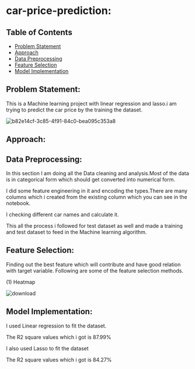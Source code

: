 # car-price-prediction:
## Table of Contents
* [Problem Statement](#Problem-Statement)
* [Approach](#Approach)
 * [Data Preprocessing](#Data-Preprocessing)
 * [Feature Selection](#Feature-Selection)
 * [Model Implementation](#Model-Implementation)




## Problem Statement:
This is a Machine learning project with linear regression and lasso.i am trying to predict the car price by the training the dataset.

![b82e14cf-3c85-4f91-84c0-bea095c353a8](https://github.com/arshad33199/car-price-prediction/assets/142779412/6c969547-9f7a-45ce-9371-dcd1f72fad18)

## Approach:

## Data Preprocessing:
In this section I am doing all the Data cleaning and analysis.Most of the data is in categorical form which should get converted into numerical form. 

I did some feature engineering in it and encoding the types.There are many columns which i created from the existing column which you can see in the notebook.

I checking different car names and calculate it.



This all the process i followed for test dataset as well and made a training and test dataset to feed in the Machine learning algorithm.


## Feature Selection:

Finding out the best feature which will contribute and have good relation with target variable. Following are some of the feature selection methods.

(1) Heatmap

![download](https://github.com/arshad33199/car-price-prediction/assets/142779412/2ad5780f-8596-42db-bc74-9d32885fbd54)


## Model Implementation:

I used Linear regression to fit the dataset.

The R2 square values which i got is 87.99% 

I also used Lasso to fit the dataset

The R2 square values which i got is 84.27% 

